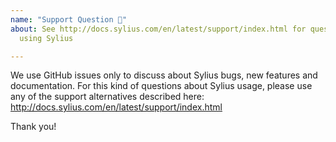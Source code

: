 ```yaml
---
name: "Support Question 🚫"
about: See http://docs.sylius.com/en/latest/support/index.html for questions about
  using Sylius

---
```


We use GitHub issues only to discuss about Sylius bugs, new features and documentation. 
For this kind of questions about Sylius usage, please use
any of the support alternatives described here: http://docs.sylius.com/en/latest/support/index.html

Thank you!
